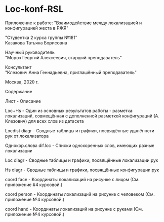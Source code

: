 # Loc-konf-RSL
Приложение к работе: "Взаимодействие между локализацией и конфигурацией жеста в РЖЯ"					
					
"Студентка 2 курса
группы №181"					
Казакова Татьяна Борисовна					
					
Научный руководитель					
"Мороз Георгий Алексеевич,
старший преподаватель"					
					
Консультант					
"Клезович Анна Геннадьевна,
приглашённый преподаватель"					
					
					
Москва, 2020 г.					
					
Содержание					
					
Лист - Описание

Loc+Hs - Один из основных результатов работы - разметка локализаций, совмещённая с дополненной разметкой конфигураций (А. Клезович) для всех слов из датасета				
					
					
Locdist diagr - Сводные таблицы и графики, посвящённые удалённсти рук от локализатора				
					
					
Однокор.слова dif.loc - Списки однокоренных слов, имеющих разные локализации				
					
Loc diagr	- Сводные таблицы и графики, посвящённые локализации рук				
					
Hs diagr	- Сводные таблицы и графики, посвящённые конфигурации рук				
					
coord face	- Координаты локализаций на рисунке с лицом (См. приложение #4 курсовой.)				
					
coord person	- Координаты локализаций на рисунке с человеком (См. приложение №4 курсовой.)				
					
coord hand	- Координаты локализаций на рисунке с руками (См. приложение №4 курсовой.)				

